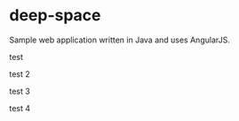 # deep-space
Sample web application written in Java and uses AngularJS.

test

test 2

test 3

test 4
